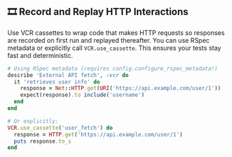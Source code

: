 ## 🎞️ Record and Replay HTTP Interactions

Use VCR cassettes to wrap code that makes HTTP requests so responses are recorded on first run and replayed thereafter. You can use RSpec metadata or explicitly call `VCR.use_cassette`. This ensures your tests stay fast and deterministic.

```ruby
# Using RSpec metadata (requires config.configure_rspec_metadata!)
describe 'External API fetch', :vcr do
  it 'retrieves user info' do
    response = Net::HTTP.get(URI('https://api.example.com/user/1'))
    expect(response).to include('username')
  end
end

# Or explicitly:
VCR.use_cassette('user_fetch') do
  response = HTTP.get('https://api.example.com/user/1')
  puts response.to_s
end
```